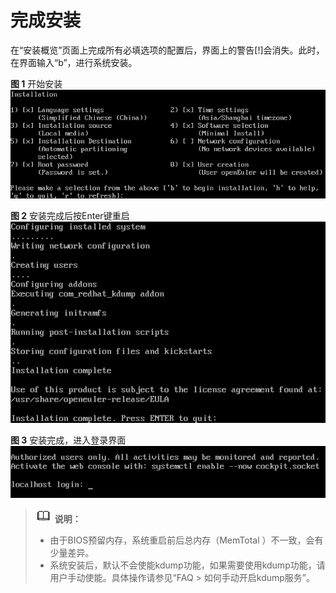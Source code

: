 # 完成安装<a name="ZH-CN_TOPIC_0214071125"></a>

在“安装概览”页面上完成所有必填选项的配置后，界面上的警告\[!\]会消失。此时，在界面输入“b”，进行系统安装。

**图 1**  开始安装<a name="fig17675194210612"></a>  
![](figures/开始安装-5.png "开始安装-5")

**图 2**  安装完成后按Enter键重启<a name="fig9722125434418"></a>  
![](figures/安装完成后按Enter键重启.png "安装完成后按Enter键重启")

**图 3**  安装完成，进入登录界面<a name="fig12380105124511"></a>  
![](figures/安装完成-进入登录界面.png "安装完成-进入登录界面")

>![](public_sys-resources/icon-note.gif) **说明：**   
>-   由于BIOS预留内存，系统重启前后总内存（MemTotal ）不一致，会有少量差异。  
>-   系统安装后，默认不会使能kdump功能，如果需要使用kdump功能，请用户手动使能。具体操作请参见“FAQ \> 如何手动开启kdump服务”。  

